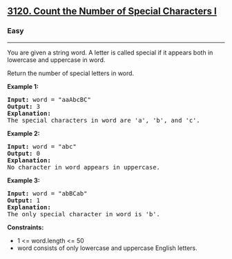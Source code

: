 <h2><a href="https://leetcode.com/problems/count-the-number-of-special-characters-i">3120. Count the Number of Special Characters I</a></h2>
<h3>Easy</h3>
<hr>
<p>You are given a string word. A letter is called special if it appears both in lowercase and uppercase in word.</p>
<p>Return the number of special letters in word.</p>
<p><strong>Example 1:</strong></p>
<pre>
<strong>Input:</strong> word = "aaAbcBC"
<strong>Output:</strong> 3
<strong>Explanation:</strong>
The special characters in word are 'a', 'b', and 'c'.
</pre>
<p><strong>Example 2:</strong></p>
<pre>
<strong>Input:</strong> word = "abc"
<strong>Output:</strong> 0
<strong>Explanation:</strong>
No character in word appears in uppercase.
</pre>
<p><strong>Example 3:</strong></p>
<pre>
<strong>Input:</strong> word = "abBCab"
<strong>Output:</strong> 1
<strong>Explanation:</strong>
The only special character in word is 'b'.
</pre>
<p><strong>Constraints:</strong></p>
<ul>
<li>1 <= word.length <= 50</li>
<li>word consists of only lowercase and uppercase English letters.</li>
</ul>
